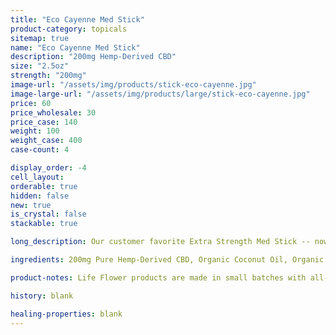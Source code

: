 ```yaml
---
title: "Eco Cayenne Med Stick"
product-category: topicals
sitemap: true
name: "Eco Cayenne Med Stick"
description: "200mg Hemp-Derived CBD"
size: "2.5oz"
strength: "200mg"
image-url: "/assets/img/products/stick-eco-cayenne.jpg"
image-large-url: "/assets/img/products/large/stick-eco-cayenne.jpg"
price: 60
price_wholesale: 30
price_case: 140
weight: 100
weight_case: 400
case-count: 4

display_order: -4
cell_layout:
orderable: true
hidden: false
new: true
is_crystal: false
stackable: true

long_description: Our customer favorite Extra Strength Med Stick -- now in an all new durable, eco-friendly, and 100% biodegradable cardboard container. All-organic ingredients sourced directly from nature to ease aches, pains, burns, and scars. Coconut oil and olive oil work by nourishing the skin while the anti-inflammatory properties of beeswax, shea butter, lavender and eucalyptus essential oils relieve the muscles.

ingredients: 200mg Pure Hemp-Derived CBD, Organic Coconut Oil, Organic Olive Oil, Organic Beeswax, Unrefined Pure Cocoa Butter, Unrefined Pure Shea Butter, Organic Sunflower Lecithin, Tapioca Starch, Essential Oils.

product-notes: Life Flower products are made in small batches with all-natural and boutique ingredients. Orders are processed and shipped in 7-10 business days. Please allow additional time for&nbsp;delivery.

history: blank

healing-properties: blank
---
```

